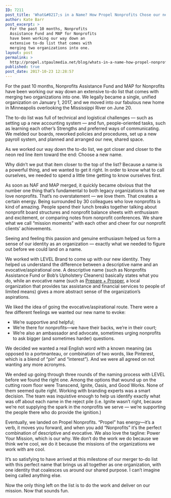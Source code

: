 ```yaml
---
ID: 7211
post_title: 'What&#8217;s in a Name? How Propel Nonprofits Chose our new Name'
author: Kate Barr
post_excerpt: >
  For the past 10 months, Nonprofits
  Assistance Fund and MAP for Nonprofits
  have been working our way down an
  extensive to-do list that comes with
  merging two organizations into one.
layout: post
permalink: >
  http://propel.stpaulmedia.net/blog/whats-in-a-name-how-propel-nonprofits-chose-our-new-name/
published: true
post_date: 2017-10-23 12:28:57
---
```

For the past 10 months, Nonprofits Assistance Fund and MAP for Nonprofits have been working our way down an extensive to-do list that comes with merging two organizations into one. We legally became a single, unified organization on January 1, 2017, and we moved into our fabulous new home in Minneapolis overlooking the Mississippi River on June 20.

The to-do list was full of technical and logistical challenges — such as setting up a new accounting system — and fun, people-oriented tasks, such as learning each other’s Strengths and preferred ways of communicating. We melded our boards, reworked policies and procedures, set up a new payroll system, and planned and arranged our new, shared space.

As we worked our way down the to-do list, we got closer and closer to the neon red line item toward the end: Choose a new name.

Why didn’t we put that item closer to the top of the list? Because a name is a powerful thing, and we wanted to get it right. In order to know what to call ourselves, we needed to spend a little time getting to know ourselves first.

As soon as NAF and MAP merged, it quickly became obvious that the number one thing that’s fundamental to both legacy organizations is that we love nonprofits. That’s no overstatement — we love them. That creates a certain energy. Being surrounded by 30 colleagues who love nonprofits is kind of amazing. People spend their lunch breaks together talking about nonprofit board structures and nonprofit balance sheets with enthusiasm and excitement, or comparing notes from nonprofit conferences. We share what we call “mission moments” with each other and cheer for our nonprofit clients’ achievements.

Seeing and feeling this passion and genuine enthusiasm helped us form a sense of our identity as an organization — exactly what we needed to figure out before we could land on a name.

We worked with LEVEL Brand to come up with our new identity. They helped us understand the difference between a descriptive name and an evocative/aspirational one. A descriptive name (such as Nonprofits Assistance Fund or Bob’s Upholstery Cleaners) basically states what you do, while an evocative name (such as <a href="http://prepareandprosper.org/" target="_blank" rel="noopener">Prepare + Prosper</a>, a local organization that provides tax assistance and financial services to people of limited means) gives a more abstract sense of the organization’s aspirations.

We liked the idea of going the evocative/aspirational route. There were a few different feelings we wanted our new name to evoke:
<ul>
 	<li>We’re supportive and helpful;</li>
 	<li>We’re there for nonprofits—we have their backs, we’re in their court;</li>
 	<li>We’re also an ambassador and advocate, sometimes urging nonprofits to ask bigger (and sometimes harder) questions.</li>
</ul>
We decided we wanted a real English word with a known meaning (as opposed to a portmanteau, or combination of two words, like Pinterest, which is a blend of “pin” and “interest”). And we were all agreed on not wanting any more acronyms.

We ended up going through three rounds of the naming process with LEVEL before we found the right one. Among the options that wound up on the cutting room floor were Transcend, Ignite, Oasis, and Good Works. None of them seemed quite right. Working with branding experts was a smart decision. The team was inquistive enough to help us identify exactly what was off about each name in the reject pile (i.e. Ignite wasn’t right, because we’re not supplying the spark in the nonprofits we serve — we’re supporting the people there who do provide the ignition.)

Eventually, we landed on Propel Nonprofits. “Propel” has energy—it’s a verb, it moves you forward, and when you add “Nonprofits” it’s the perfect combination of descriptive and evocative. We also love the tagline: Power Your Mission, which is our why. We don’t do the work we do because we think we’re cool, we do it because the missions of the organizations we work with are cool.

It’s so satisfying to have arrived at this milestone of our merger to-do list with this perfect name that brings us all together as one organization, with one identity that coalesces us around our shared purpose. I can’t imagine being called anything else.

Now the only thing left on the list is to do the work and deliver on our mission. Now that sounds fun.